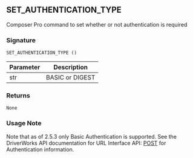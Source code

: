 ## SET\_AUTHENTICATION\_TYPE

Composer Pro command to set whether or not authentication is required


### Signature

`SET_AUTHENTICATION_TYPE ()`


| Parameter | Description |
| --- | --- |
| str | BASIC or DIGEST |


### Returns

`None`


### Usage Note

Note that as of 2.5.3 only Basic Authentication is supported. See the DriverWorks API documentation for URL Interface API: [POST][1] for Authentication information.

[1]:	https://snap-one.github.io/docs-driverworks-api/#post